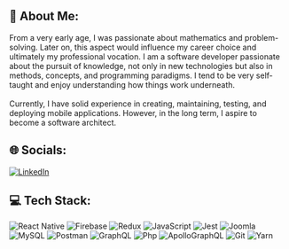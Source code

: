 ## 💫 About Me:

From a very early age, I was passionate about mathematics and problem-solving. Later on, this aspect would influence my career choice and ultimately my professional vocation. I am a software developer passionate about the pursuit of knowledge, not only in new technologies but also in methods, concepts, and programming paradigms. I tend to be very self-taught and enjoy understanding how things work underneath.<br><br>Currently, I have solid experience in creating, maintaining, testing, and deploying mobile applications. However, in the long term, I aspire to become a software architect.<br>

## 🌐 Socials:

[![LinkedIn](https://img.shields.io/badge/LinkedIn-%230077B5.svg?logo=linkedin&logoColor=white)](https://linkedin.com/in/https://www.linkedin.com/in/nicolas-emilio-nino-viancha-3169a61b0/)

## 💻 Tech Stack:

![React Native](https://img.shields.io/badge/react_native-%2320232a.svg?style=for-the-badge&logo=react&logoColor=%2361DAFB) ![Firebase](https://img.shields.io/badge/Firebase-0697DF?style=for-the-badge&logo=Firebase&logoColor=FFCC36) ![Redux](https://img.shields.io/badge/redux-%23593d88.svg?style=for-the-badge&logo=redux&logoColor=white) ![JavaScript](https://img.shields.io/badge/javascript-%23323330.svg?style=for-the-badge&logo=javascript&logoColor=%23F7DF1E) ![Jest](https://img.shields.io/badge/-jest-%23C21325?style=for-the-badge&logo=jest&logoColor=white) ![Joomla](https://img.shields.io/badge/joomla-%235091CD.svg?style=for-the-badge&logo=joomla&logoColor=white) ![MySQL](https://img.shields.io/badge/mysql-005F88.svg?style=for-the-badge&logo=mysql&logoColor=white) ![Postman](https://img.shields.io/badge/Postman-FF6C37?style=for-the-badge&logo=postman&logoColor=white) ![GraphQL](https://img.shields.io/badge/graphql-E535AB?style=for-the-badge&logo=graphql&logoColor=white) ![Php](https://img.shields.io/badge/php-7378AE?style=for-the-badge&logo=php&logoColor=white) ![ApolloGraphQL](https://img.shields.io/badge/apollographql-9668E5?style=for-the-badge&logo=apollographql&logoColor=white) ![Git](https://img.shields.io/badge/git-F03C2F?style=for-the-badge&logo=git&logoColor=white) ![Yarn](https://img.shields.io/badge/yarn-3398C2?style=for-the-badge&logo=yarn&logoColor=white)
